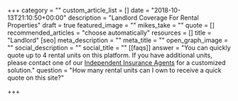 +++
category = ""
custom_article_list = []
date = "2018-10-13T21:10:50+00:00"
description = "Landlord Coverage For Rental Properties"
draft = true
featured_image = ""
mikes_take = ""
quote = []
recommended_articles = "choose automatically"
resources = []
title = "Landlord"
[seo]
meta_description = ""
meta_title = ""
open_graph_image = ""
social_description = ""
social_title = ""
[[faqs]]
answer = "You can quickly quote up to 4 rental units on this platform.  If you have additional units, please contact one of our [Independent Insurance Agents](/Contact) for a customized solution."
question = "How many rental units can I own to receive a quick quote on this site?"

+++
